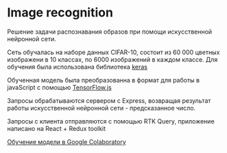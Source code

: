
# Image recognition

Решение задачи распознавания образов при помощи искусственной нейронной сети. 

Сеть обучалась на  наборе данных CIFAR-10, состоит из 60 000 цветных изображени в 10 классах, по 6000 изображений в каждом классе. Для обучения была использована библиотека [keras](https://keras.io/about/)

Обученная модель была преобразованна в формат для работы в javaScript с помощью [TensorFlow.js](https://www.tensorflow.org/)

Запросы обрабатываются сервером с Express, возвращая результат работы искусственной нейронной сети - предсказанное число. 

Запросы с клиента отправляются с помощью RTK Query, приложение написано на React + Redux toolkit


[Обучение модели в  Google Colaboratory](https://colab.research.google.com/drive/16Vr1D6XLpuvbR7cScZbRqrqdsk3WvAtl?usp=sharing)

